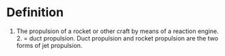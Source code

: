 # Definition

1.  The propulsion of a rocket or other craft by means of a reaction
    engine. 2. = duct propulsion. Duct propulsion and rocket propulsion
    are the two forms of jet propulsion.
